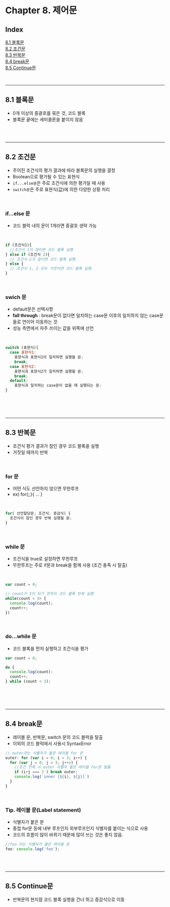 # Chapter 8. 제어문

## Index

[8.1 블록문](#81-블록문)<br>
[8.2 조건문](#82-조건문)<br>
[8.3 반복문](#83-반복문)<br>
[8.4 break문](#84-break문)<br>
[8.5 Continue문](#85-Continue문)

<br>

---

## 8.1 블록문

- 0개 이상의 중괄호를 묶은 것, 코드 블록
- 블록문 끝에는 세미콜론을 붙이지 않음

<br><br>

---

## 8.2 조건문

- 주어진 조건식의 평가 결과에 따라 블록문의 실행을 결정
- Boolean으로 평가될 수 있는 표현식
- `if...else문`은 주로 조건식에 의한 평가일 때 사용
- `switch문`은 주로 표현식(값)에 의한 다양한 상황 처리

<br>

### if...else 문

- 코드 블럭 내의 문이 1개라면 중괄호 생략 가능

<br>

```js
if (조건식1){
  //조건식 1이 참이면 코드 블록 실행
} else if (조건식 2){
  // 조건식 2가 참이면 코드 블록 실행
} else {
  // 조건식 1, 2 모두 거짓이면 코드 블록 실행
}
```

<br>

### swich 문

- default문은 선택사항
- **fall through** : break문이 없다면 일치하는 case문 이후의 일치하지 않는 case문들로 연이어 이동하는 것
- 성능 측면에서 자주 쓰이는 값을 위쪽에 선언

<br>

```js
switch (표현식){
  case 표현식1:
    표현식과 표현식1이 일치하면 실행될 문;
    break;
  case 표현식2:
    표현식과 표현식2가 일치하면 실행될 문;
    break;
  default:
    표현식과 일치하는 case문이 없을 때 실행되는 문;
}
```

<br><br><br>

---

## 8.3 반복문

- 조건식 평가 결과가 참인 경우 코드 블록을 실행
- 거짓일 때까지 반복

<br>

### for 문

- 어떤 식도 선언하지 않으면 무한루프
- ex) for(;;){ ... }

<br>

```js
for( 선언할당문; 조건식; 증감식) {
  조건식이 참인 경우 반복 실행될 문;
}
```

<br>

### while 문

- 조건식을 true로 설정하면 무한루프
- 무한루프는 주로 if문과 break을 함께 사용 (조건 충족 시 탈출)

<br>

```js
var count = 0;

// count가 3이 되기 전까지 코드 블록 반복 실행
while(count < 3> {
  console.log(count);
  count++;
})
```

<br>

### do...while 문

- 코드 블록을 먼저 실행하고 조건식을 평가

```js
var count = 0;

do {
  console.log(count);
  count++;
} while (count < 3);
```

<br><br><br>

---

## 8.4 break문

- 레이블 문, 반복문, switch 문의 코드 블럭을 탈출
- 이외의 코드 블럭에서 사용시 SyntaxError

```js
// outer라는 식별자가 붙은 레이블 for 문
outer: for (var i = 0; i < 3; i++) {
  for (var j = 0; j < 3; j++>) {
    //조건 만족 시 outer 식별자 붙은 레이블 for문 탈출
    if (i+j === 3 ) break outer;
    console.log(`inner [${i}, ${j}]`)
  }
}
```

<br>

### Tip. 레이블 문(Label statement)

- 식별자가 붙은 문
- 중첩 for문 등에 내부 루프인지 외부루프인지 식별자를 붙이는 식으로 사용
- 코드의 흐름이 많이 바뀌기 때문에 많이 쓰는 것은 좋지 않음.

```js
//foo 라는 식별자가 붙은 레이블 문
foo: console.log('foo');
```

<br><br>

---

## 8.5 Continue문

- 반복문의 현지점 코드 블록 실행을 건너 뛰고 증감식으로 이동
  <br>
